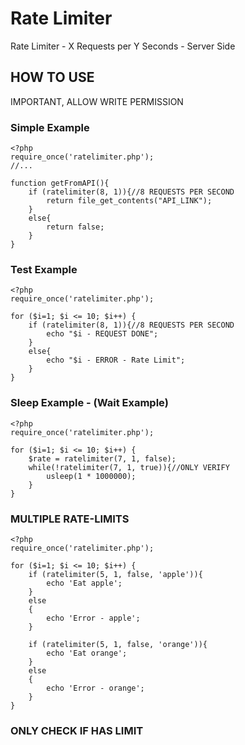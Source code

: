 # Rate Limiter
Rate Limiter - X Requests per Y Seconds - Server Side

## HOW TO USE
IMPORTANT, ALLOW WRITE PERMISSION

### Simple Example
```
<?php
require_once('ratelimiter.php');
//...

function getFromAPI(){
	if (ratelimiter(8, 1)){//8 REQUESTS PER SECOND
		return file_get_contents("API_LINK");
	}
	else{
		return false;
	}
}
```

### Test Example
```
<?php
require_once('ratelimiter.php');

for ($i=1; $i <= 10; $i++) { 
	if (ratelimiter(8, 1)){//8 REQUESTS PER SECOND
		echo "$i - REQUEST DONE";
	}
	else{
		echo "$i - ERROR - Rate Limit";
	}	
}
```


### Sleep Example - (Wait Example)
```
<?php
require_once('ratelimiter.php');

for ($i=1; $i <= 10; $i++) { 
	$rate = ratelimiter(7, 1, false);
	while(!ratelimiter(7, 1, true)){//ONLY VERIFY
		usleep(1 * 1000000);
	}
}
```

### MULTIPLE RATE-LIMITS
```
<?php
require_once('ratelimiter.php');

for ($i=1; $i <= 10; $i++) {
	if (ratelimiter(5, 1, false, 'apple')){
		echo 'Eat apple';
	}
	else
	{
		echo 'Error - apple';
	}

	if (ratelimiter(5, 1, false, 'orange')){
		echo 'Eat orange';
	}
	else
	{
		echo 'Error - orange';
	}
}
```


### ONLY CHECK IF HAS LIMIT
<?php
require_once('ratelimiter.php');

for ($i=1; $i <= 5; $i++) {
	if (ratelimiter(10, 1)){
		echo 'Foo';
	}
	else
	{
		echo 'Error';
	}
}
var_dump(ratelimiter(10, 1, true));
//return true
```



## Donation
[![paypal](https://www.paypalobjects.com/en_US/i/btn/btn_donateCC_LG.gif)](https://www.paypal.com/cgi-bin/webscr?cmd=_s-xclick&hosted_button_id=3LFNY252324HC&source=url)
